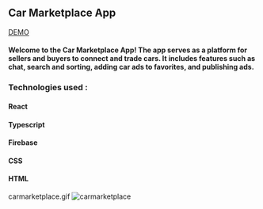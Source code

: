 


## Car Marketplace App
[DEMO](https://carmarketplaceapp.web.app/) 
#### Welcome to the Car Marketplace App! The app serves as a platform for sellers and buyers to connect and trade cars. It includes features such as chat, search and sorting, adding car ads to favorites, and publishing ads.

### Technologies used :
#### React
#### Typescript
#### Firebase
#### CSS
#### HTML


carmarketplace.gif
![carmarketplace](https://github.com/ValkeMihail/car-marketplace-react-typescript/assets/72788498/5040f831-765e-4431-82b4-0ae8bd4415cf)
